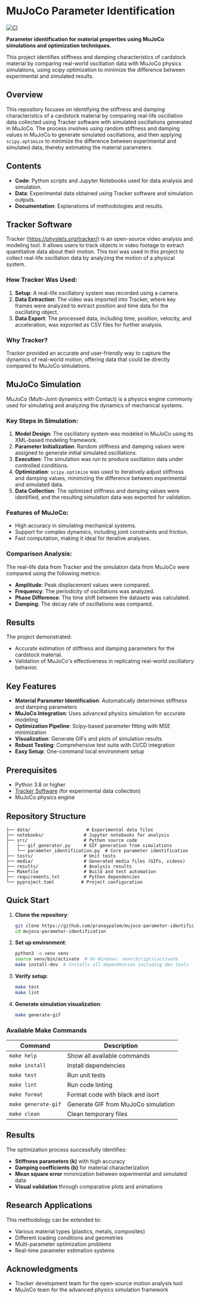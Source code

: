# MuJoCo Parameter Identification

[![CI](https://github.com/pranaypalem/mujoco-parameter-identification/actions/workflows/ci.yml/badge.svg)](https://github.com/pranaypalem/mujoco-parameter-identification/actions/workflows/ci.yml)

**Parameter identification for material properties using MuJoCo simulations and optimization techniques.**

This project identifies stiffness and damping characteristics of cardstock material by comparing real-world oscillation data with MuJoCo physics simulations, using scipy optimization to minimize the difference between experimental and simulated results.

## Overview

This repository focuses on identifying the stiffness and damping characteristics of a cardstock material by comparing real-life oscillation data collected using Tracker software with simulated oscillations generated in MuJoCo. The process involves using random stiffness and damping values in MuJoCo to generate simulated oscillations, and then applying `scipy.optimize` to minimize the difference between experimental and simulated data, thereby estimating the material parameters.

## Contents

- **Code**: Python scripts and Jupyter Notebooks used for data analysis and simulation.
- **Data**: Experimental data obtained using Tracker software and simulation outputs.
- **Documentation**: Explanations of methodologies and results.

## Tracker Software

Tracker (https://physlets.org/tracker/) is an open-source video analysis and modeling tool. It allows users to track objects in video footage to extract quantitative data about their motion. This tool was used in this project to collect real-life oscillation data by analyzing the motion of a physical system.

### How Tracker Was Used:
1. **Setup**: A real-life oscillatory system was recorded using a camera.
2. **Data Extraction**: The video was imported into Tracker, where key frames were analyzed to extract position and time data for the oscillating object.
3. **Data Export**: The processed data, including time, position, velocity, and acceleration, was exported as CSV files for further analysis.

### Why Tracker?

Tracker provided an accurate and user-friendly way to capture the dynamics of real-world motion, offering data that could be directly compared to MuJoCo simulations.

## MuJoCo Simulation

MuJoCo (Multi-Joint dynamics with Contact) is a physics engine commonly used for simulating and analyzing the dynamics of mechanical systems.

### Key Steps in Simulation:
1. **Model Design**: The oscillatory system was modeled in MuJoCo using its XML-based modeling framework.
2. **Parameter Initialization**: Random stiffness and damping values were assigned to generate initial simulated oscillations.
3. **Execution**: The simulation was run to produce oscillation data under controlled conditions.
4. **Optimization**: `scipy.optimize` was used to iteratively adjust stiffness and damping values, minimizing the difference between experimental and simulated data.
5. **Data Collection**: The optimized stiffness and damping values were identified, and the resulting simulation data was exported for validation.

### Features of MuJoCo:
- High accuracy in simulating mechanical systems.
- Support for complex dynamics, including joint constraints and friction.
- Fast computation, making it ideal for iterative analyses.

### Comparison Analysis:

The real-life data from Tracker and the simulation data from MuJoCo were compared using the following metrics:
- **Amplitude**: Peak displacement values were compared.
- **Frequency**: The periodicity of oscillations was analyzed.
- **Phase Difference**: The time shift between the datasets was calculated.
- **Damping**: The decay rate of oscillations was compared.

## Results

The project demonstrated:
- Accurate estimation of stiffness and damping parameters for the cardstock material.
- Validation of MuJoCo's effectiveness in replicating real-world oscillatory behavior.

## Key Features

- **Material Parameter Identification**: Automatically determines stiffness and damping parameters
- **MuJoCo Integration**: Uses advanced physics simulation for accurate modeling  
- **Optimization Pipeline**: Scipy-based parameter fitting with MSE minimization
- **Visualization**: Generate GIFs and plots of simulation results
- **Robust Testing**: Comprehensive test suite with CI/CD integration
- **Easy Setup**: One-command local environment setup

## Prerequisites

- Python 3.8 or higher
- [Tracker Software](https://physlets.org/tracker/) (for experimental data collection)
- MuJoCo physics engine

## Repository Structure

```
├── data/                     # Experimental data files
├── notebooks/               # Jupyter notebooks for analysis
├── src/                     # Python source code
│   ├── gif_generator.py     # GIF generation from simulations
│   └── parameter_identification.py  # Core parameter identification
├── tests/                   # Unit tests
├── media/                   # Generated media files (GIFs, videos)
├── results/                 # Analysis results
├── Makefile                 # Build and test automation
├── requirements.txt         # Python dependencies
└── pyproject.toml          # Project configuration
```

## Quick Start

1. **Clone the repository**:
   ```bash
   git clone https://github.com/pranaypalem/mujoco-parameter-identification.git
   cd mujoco-parameter-identification
   ```

2. **Set up environment**:
   ```bash
   python3 -m venv venv
   source venv/bin/activate  # On Windows: venv\Scripts\activate
   make install-dev  # Installs all dependencies including dev tools
   ```

3. **Verify setup**:
   ```bash
   make test
   make lint
   ```

4. **Generate simulation visualization**:
   ```bash
   make generate-gif
   ```

### Available Make Commands

| Command | Description |
|---------|-------------|
| `make help` | Show all available commands |
| `make install` | Install dependencies |
| `make test` | Run unit tests |
| `make lint` | Run code linting |
| `make format` | Format code with black and isort |
| `make generate-gif` | Generate GIF from MuJoCo simulation |
| `make clean` | Clean temporary files |

## Results

The optimization process successfully identifies:
- **Stiffness parameters (k)** with high accuracy
- **Damping coefficients (b)** for material characterization  
- **Mean square error** minimization between experimental and simulated data
- **Visual validation** through comparative plots and animations

## Research Applications

This methodology can be extended to:
- Various material types (plastics, metals, composites)
- Different loading conditions and geometries
- Multi-parameter optimization problems
- Real-time parameter estimation systems

## Acknowledgments

- Tracker development team for the open-source motion analysis tool
- MuJoCo team for the advanced physics simulation framework


